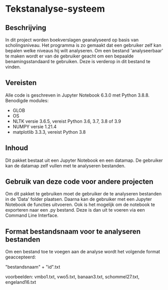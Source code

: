# Tekstanalyse-systeem

## Beschrijving

In dit project worden boekverslagen geanalyseerd op basis van scholingsniveau. 
Het programma is zo gemaakt dat een gebruiker zelf kan bepalen welke niveaus hij wilt analyseren.
Om een bestand 'analyseerbaar' te maken wordt er van de gebruiker geacht om een bepaalde benamingsstandaard te gebruiken. 
Deze is verderop in dit bestand te vinden.

## Vereisten
Alle code is geschreven in Jupyter Notebook 6.3.0 met Python 3.8.8. 
Benodigde modules:
- GLOB
- OS
- NLTK versie 3.6.5, vereist Python 3.6, 3.7, 3.8 of 3.9
- NUMPY versie 1.21.4
- matplotlib 3.3.3, vereist Python 3.8

## Inhoud
Dit pakket bestaat uit een Jupyter Notebook en een datamap. De gebruiker kan de datamap zelf vullen met te analyseren bestanden.

## Gebruik van deze code voor andere projecten
Om dit pakket te gebruiken moet de gebruiker de te analyseren bestanden in de 'Data' folder plaatsen.
Daarna kan de gebruiker met een Jupyter Notebook de functies uitvoeren. Ook is het mogelijk om de notebook te exporteren naar een .py bestand. 
Deze is dan uit te voeren via een Command Line Interface.

## Format bestandsnaam voor te analyseren bestanden
Om een bestand toe te voegen aan de analyse wordt het volgende format geaccepteerd:

  "bestandsnaam" + "id".txt
  
  voorbeelden: vmbo1.txt, vwo5.txt, banaan3.txt, schommel27.txt, engeland16.txt
